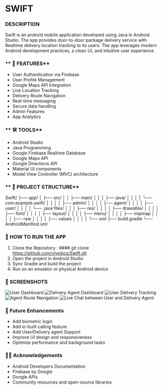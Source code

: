 # **SWIFT**

### **DESCRIPTION**

Swift is an android mobile application developed using Java in Android Studio. The app provides door-to-door package delivery service with Realtime delivery location tracking to its users. The app leverages modern Android development practices, a clean UI, and intuitive user experience.

### ** 📱 FEATURES**

- User Authentication via Firebase
- User Profile Management
- Google Maps API Integration
- Live Location Tracking
- Delivery Route Navigation
- Real-time messaging
- Secure data handling 
- Admin Features 
- App Analytics

### ** 🛠️ TOOLS**

- Android Studio
- Java Programming
- Google Firebase Realtime Database
- Google Maps API
- Google Directions API
- Material UI components
- Model View Controller (MVC) architecture

### ** 📁 PROJECT STRUCTURE**

Swift/
├── app/
│   ├── src/
│   │   ├── main/
│   │   │   ├── java/
│   │   │   │   └── com.example.swift/
│   │   │   │       ├── admin/
│   │   │   │       ├── agent/
│   │   │   │       ├── user/
│   │   │   │       └── .java files/
│   │   │   ├── res/
│   │   │   │   ├── drawable/
│   │   │   │   ├── font/
│   │   │   │   ├── layout/
│   │   │   │   ├── menu/
│   │   │   │   ├── mipmap
│   │   │   │   ├── raw
│   │   │   │   ├── values
│   │   │   │   └── xml
├── build.gradle
└── AndroidManifest.xml

### **🧪 HOW TO RUN THE APP**

1. Clone the Repository : #### git clone https://github.com/viveikcs/Swift.git
2. Open the project in Android Studio
3. Sync Gradle and build the project
4. Run on an emulator or physical Android device

### **📸 SCREENSHOTS**

![User Dashboard](screenshots/user_dashboard.png)
![Delivery Agent Dashboard](screenshots/agent_dashboard.png)
![User Delivery Tracking](screenshots/user_tracking.png)
![Agent Route Navigation](screenshots/routenav.png)
![Live Chat between User and Delivery Agent](screenshots/livechat.png)

### **🧩 Future Enhancements**

- Add biometric login
- Add in-built calling feature
- Add User/Delivery agent Support
- Improve UI design and responsiveness
- Optimize performance and background tasks

### **🙏🏼 Acknowledgements**

- Android Developers Documentation
- Firebase by Google
- Google APIs
- Community resources and open-source libraries
